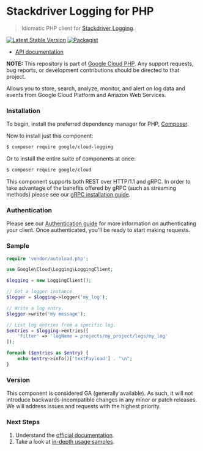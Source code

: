 # Stackdriver Logging for PHP

> Idiomatic PHP client for [Stackdriver Logging](https://cloud.google.com/logging/).

[![Latest Stable Version](https://poser.pugx.org/google/cloud-logging/v/stable)](https://packagist.org/packages/google/cloud-logging) [![Packagist](https://img.shields.io/packagist/dm/google/cloud-logging.svg)](https://packagist.org/packages/google/cloud-logging)

* [API documentation](http://googleapis.github.io/google-cloud-php/#/docs/cloud-logging/latest/logging)

**NOTE:** This repository is part of [Google Cloud PHP](https://github.com/googleapis/google-cloud-php). Any
support requests, bug reports, or development contributions should be directed to
that project.

Allows you to store, search, analyze, monitor, and alert on log data and events from Google Cloud Platform and Amazon
Web Services.

### Installation

To begin, install the preferred dependency manager for PHP, [Composer](https://getcomposer.org/).

Now to install just this component:

```sh
$ composer require google/cloud-logging
```

Or to install the entire suite of components at once:

```sh
$ composer require google/cloud
```

This component supports both REST over HTTP/1.1 and gRPC. In order to take advantage of the benefits offered by gRPC (such as streaming methods)
please see our [gRPC installation guide](https://cloud.google.com/php/grpc).

### Authentication

Please see our [Authentication guide](https://github.com/googleapis/google-cloud-php/blob/master/AUTHENTICATION.md) for more information
on authenticating your client. Once authenticated, you'll be ready to start making requests.

### Sample

```php
require 'vendor/autoload.php';

use Google\Cloud\Logging\LoggingClient;

$logging = new LoggingClient();

// Get a logger instance.
$logger = $logging->logger('my_log');

// Write a log entry.
$logger->write('my message');

// List log entries from a specific log.
$entries = $logging->entries([
    'filter' => 'logName = projects/my_project/logs/my_log'
]);

foreach ($entries as $entry) {
    echo $entry->info()['textPayload'] . "\n";
}
```

### Version

This component is considered GA (generally available). As such, it will not introduce backwards-incompatible changes in
any minor or patch releases. We will address issues and requests with the highest priority.

### Next Steps

1. Understand the [official documentation](https://cloud.google.com/logging/docs/).
2. Take a look at [in-depth usage samples](https://github.com/GoogleCloudPlatform/php-docs-samples/tree/master/logging/).
